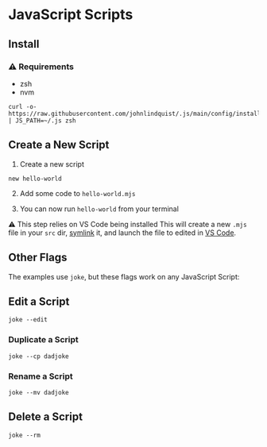 # JavaScript Scripts

## Install

### ⚠️ Requirements

- zsh
- nvm

```shell
curl -o- https://raw.githubusercontent.com/johnlindquist/.js/main/config/install.sh | JS_PATH=~/.js zsh
```

## Create a New Script

1. Create a new script

```shell
new hello-world
```

2. Add some code to `hello-world.mjs`

3. You can now run `hello-world` from your terminal

⚠️ This step relies on VS Code being installed
This will create a new `.mjs` file in your `src` dir, [symlink](https://en.wikipedia.org/wiki/Symbolic_link) it, and launch the file to edited in [VS Code](https://code.visualstudio.com/).

## Other Flags

The examples use `joke`, but these flags work on any JavaScript Script:

## Edit a Script

```shell
joke --edit
```

### Duplicate a Script

```shell
joke --cp dadjoke
```

### Rename a Script

```shell
joke --mv dadjoke
```

## Delete a Script

```shell
joke --rm
```
